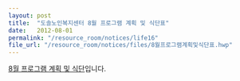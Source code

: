 ```yaml
---
layout: post
title:  "도솔노인복지센터 8월 프로그램 계획 및 식단표"
date:   2012-08-01
permalink: "/resource_room/notices/life16"
file_url: "/resource_room/notices/files/8월프로그램계획및식단표.hwp"
---
```


[8월 프로그램 계획 및 식단](/resource_room/notices/files/8월프로그램계획및식단표.hwp)입니다.
